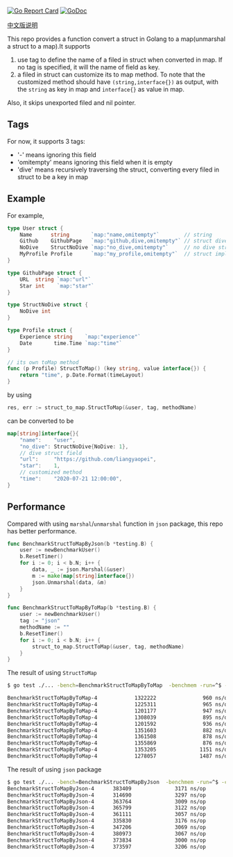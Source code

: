 [![Go Report Card](https://goreportcard.com/badge/github.com/liangyaopei/structmap)](https://goreportcard.com/report/github.com/liangyaopei/structmap)
[![GoDoc](https://godoc.org/github.com/liangyaopei/structmap?status.svg)](http://godoc.org/github.com/liangyaopei/structmap)

[中文版说明](README_zh.md)

This repo provides a function convert a struct in Golang to a map(unmarshal a struct to a map).It supports
1. use tag to define the name of a filed in struct when converted in map. If no tag is specified, it will the name of field as key.
2. a filed in struct can customize its to map method.
To note that the customized method should have `(string,interface{})` as output, with the `string` as key in map and `interface{}` as value in map.

Also, it skips unexported filed and nil pointer.


## Tags
For now, it supports 3 tags:
- '-' means ignoring this field
- 'omitempty' means ignoring this field when it is empty
- 'dive' means recursively traversing the struct, converting every filed in struct to be a key in map


## Example
For example,
```go
type User struct {
	Name      string       `map:"name,omitempty"`        // string
	Github    GithubPage   `map:"github,dive,omitempty"` // struct dive
	NoDive    StructNoDive `map:"no_dive,omitempty"`     // no dive struct
	MyProfile Profile      `map:"my_profile,omitempty"`  // struct implements its own method
}

type GithubPage struct {
	URL  string `map:"url"`
	Star int    `map:"star"`
}

type StructNoDive struct {
	NoDive int
}

type Profile struct {
	Experience string    `map:"experience"`
	Date       time.Time `map:"time"`
}

// its own toMap method
func (p Profile) StructToMap() (key string, value interface{}) {
	return "time", p.Date.Format(timeLayout)
}
```
by using 
```go
res, err := struct_to_map.StructToMap(&user, tag, methodName)
```
can be converted to be
```go
map[string]interface{}{
	"name":    "user",
	"no_dive": StructNoDive{NoDive: 1},
    // dive struct field
	"url":     "https://github.com/liangyaopei",
	"star":    1,
    // customized method
	"time":    "2020-07-21 12:00:00",
}
```

## Performance
Compared with using `marshal`/`unmarshal` function in `json` package, this repo has better performance.
```go
func BenchmarkStructToMapByJson(b *testing.B) {
	user := newBenchmarkUser()
	b.ResetTimer()
	for i := 0; i < b.N; i++ {
		data, _ := json.Marshal(&user)
		m := make(map[string]interface{})
		json.Unmarshal(data, &m)
	}
}

func BenchmarkStructToMapByToMap(b *testing.B) {
	user := newBenchmarkUser()
	tag := "json"
	methodName := ""
	b.ResetTimer()
	for i := 0; i < b.N; i++ {
		struct_to_map.StructToMap(&user, tag, methodName)
	}
}
```
The result of using `StructToMap`
```sh
$ go test ./... -bench=BenchmarkStructToMapByToMap  -benchmem -run=^$ -count=10

BenchmarkStructToMapByToMap-4            1322222               960 ns/op             488 B/op         14 allocs/op
BenchmarkStructToMapByToMap-4            1225311               965 ns/op             488 B/op         14 allocs/op
BenchmarkStructToMapByToMap-4            1201177               947 ns/op             488 B/op         14 allocs/op
BenchmarkStructToMapByToMap-4            1308039               895 ns/op             488 B/op         14 allocs/op
BenchmarkStructToMapByToMap-4            1201592               936 ns/op             488 B/op         14 allocs/op
BenchmarkStructToMapByToMap-4            1351603               882 ns/op             488 B/op         14 allocs/op
BenchmarkStructToMapByToMap-4            1361508               878 ns/op             488 B/op         14 allocs/op
BenchmarkStructToMapByToMap-4            1355869               876 ns/op             488 B/op         14 allocs/op
BenchmarkStructToMapByToMap-4            1353205              1151 ns/op             488 B/op         14 allocs/op
BenchmarkStructToMapByToMap-4            1278057              1487 ns/op             488 B/op         14 allocs/op
``` 
The result of using `json` package
```sh
$ go test ./... -bench=BenchmarkStructToMapByJson  -benchmem -run=^$ -count=10 
BenchmarkStructToMapByJson-4      383409              3171 ns/op             992 B/op         30 allocs/op
BenchmarkStructToMapByJson-4      314690              3297 ns/op             992 B/op         30 allocs/op
BenchmarkStructToMapByJson-4      363764              3009 ns/op             992 B/op         30 allocs/op
BenchmarkStructToMapByJson-4      365799              3122 ns/op             992 B/op         30 allocs/op
BenchmarkStructToMapByJson-4      361111              3057 ns/op             992 B/op         30 allocs/op
BenchmarkStructToMapByJson-4      335830              3176 ns/op             992 B/op         30 allocs/op
BenchmarkStructToMapByJson-4      347206              3069 ns/op             992 B/op         30 allocs/op
BenchmarkStructToMapByJson-4      380973              3067 ns/op             992 B/op         30 allocs/op
BenchmarkStructToMapByJson-4      373834              3000 ns/op             992 B/op         30 allocs/op
BenchmarkStructToMapByJson-4      373597              3206 ns/op             992 B/op         30 allocs/op
```